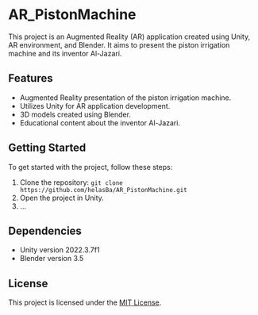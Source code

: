# AR_PistonMachine
This project is an Augmented Reality (AR) application created using Unity, AR environment, and Blender. It aims to present the piston irrigation machine and its inventor Al-Jazari.

## Features

- Augmented Reality presentation of the piston irrigation machine.
- Utilizes Unity for AR application development.
- 3D models created using Blender.
- Educational content about the inventor Al-Jazari.

## Getting Started

To get started with the project, follow these steps:

1. Clone the repository: `git clone https://github.com/helasBa/AR_PistonMachine.git`
2. Open the project in Unity.
3. ...

## Dependencies

- Unity version 2022.3.7f1
- Blender version 3.5

## License

This project is licensed under the [MIT License](LICENSE).
